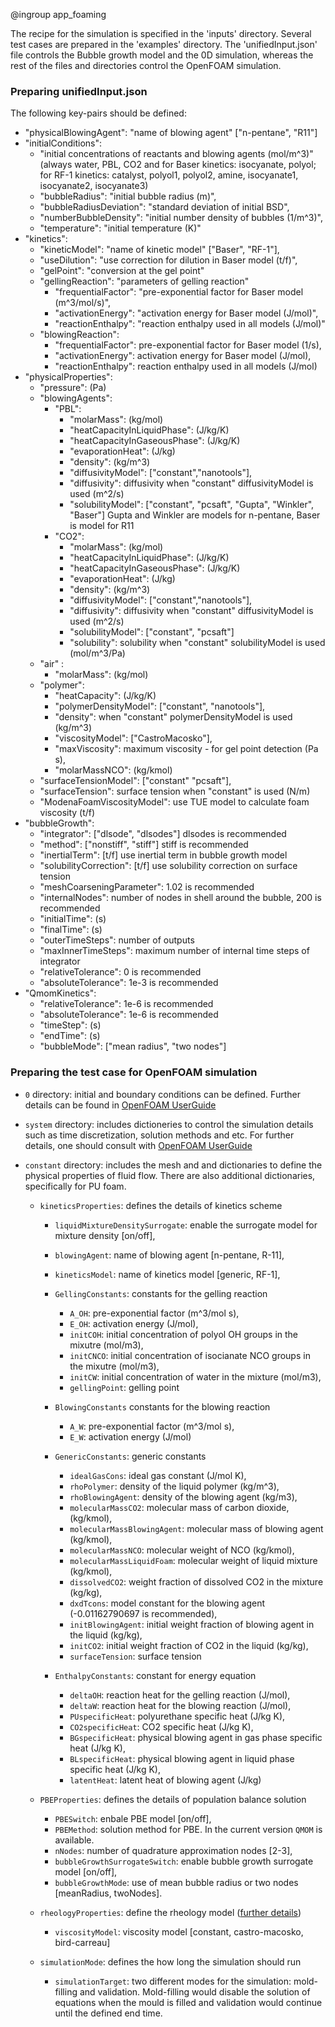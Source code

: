 @ingroup app_foaming

The recipe for the simulation is specified in the 'inputs' directory. Several test cases are prepared in the 'examples' directory. The 'unifiedInput.json' file controls the Bubble growth model and the 0D simulation, whereas the rest of the files and directories control the OpenFOAM simulation.

### Preparing unifiedInput.json
The following key-pairs should be defined:
- "physicalBlowingAgent": "name of blowing agent" ["n-pentane", "R11"]
- "initialConditions":
    - "initial concentrations of reactants and blowing agents (mol/m^3)" (always water, PBL, CO2 and for Baser kinetics: isocyanate, polyol; for RF-1 kinetics: catalyst, polyol1, polyol2, amine, isocyanate1, isocyanate2, isocyanate3)
    - "bubbleRadius": "initial bubble radius (m)",
    - "bubbleRadiusDeviation": "standard deviation of initial BSD",
    - "numberBubbleDensity": "initial number density of bubbles (1/m^3)",
    - "temperature": "initial temperature (K)"
- "kinetics":
    - "kineticModel": "name of kinetic model" ["Baser", "RF-1"],
    - "useDilution": "use correction for dilution in Baser model (t/f)",
    - "gelPoint": "conversion at the gel point"
    - "gellingReaction": "parameters of gelling reaction"
        - "frequentialFactor": "pre-exponential factor for Baser model (m^3/mol/s)",
        - "activationEnergy": "activation energy for Baser model (J/mol)",
        - "reactionEnthalpy": "reaction enthalpy used in all models (J/mol)"
    - "blowingReaction":
        - "frequentialFactor": pre-exponential factor for Baser model (1/s),
        - "activationEnergy": activation energy for Baser model (J/mol),
        - "reactionEnthalpy": reaction enthalpy used in all models (J/mol)
- "physicalProperties":
    - "pressure": (Pa)
    - "blowingAgents":
        - "PBL":
            - "molarMass": (kg/mol)
            - "heatCapacityInLiquidPhase": (J/kg/K)
            - "heatCapacityInGaseousPhase": (J/kg/K)
            - "evaporationHeat":  (J/kg)
            - "density": (kg/m^3)
            - "diffusivityModel": ["constant","nanotools"],
            - "diffusivity": diffusivity when "constant" diffusivityModel is used (m^2/s)
            - "solubilityModel": ["constant", "pcsaft", "Gupta", "Winkler", "Baser"] Gupta and Winkler are models for n-pentane, Baser is model for R11
        - "CO2":
            - "molarMass": (kg/mol)
            - "heatCapacityInLiquidPhase": (J/kg/K)
            - "heatCapacityInGaseousPhase": (J/kg/K)
            - "evaporationHeat":  (J/kg)
            - "density": (kg/m^3)
            - "diffusivityModel": ["constant","nanotools"],
            - "diffusivity": diffusivity when "constant" diffusivityModel is used (m^2/s)
            - "solubilityModel": ["constant", "pcsaft"]
            - "solubility": solubility when "constant" solubilityModel is used (mol/m^3/Pa)
    - "air" :
        - "molarMass": (kg/mol)
    - "polymer":
        - "heatCapacity": (J/kg/K)
        - "polymerDensityModel": ["constant", "nanotools"],
        - "density": when "constant" polymerDensityModel is used (kg/m^3)
        - "viscosityModel": ["CastroMacosko"],
        - "maxViscosity": maximum viscosity - for gel point detection (Pa s),
        - "molarMassNCO": (kg/kmol)
    - "surfaceTensionModel": ["constant" "pcsaft"],
    - "surfaceTension": surface tension when "constant" is used (N/m)
    - "ModenaFoamViscosityModel": use TUE model to calculate foam viscosity (t/f)
- "bubbleGrowth":
    - "integrator": ["dlsode", "dlsodes"] dlsodes is recommended
    - "method": ["nonstiff", "stiff"] stiff is recommended
    - "inertialTerm": [t/f] use inertial term in bubble growth model
    - "solubilityCorrection": [t/f] use solubility correction on surface tension
    - "meshCoarseningParameter": 1.02 is recommended
    - "internalNodes": number of nodes in shell around the bubble, 200 is recommended
    - "initialTime": (s)
    - "finalTime": (s)
    - "outerTimeSteps": number of outputs
    - "maxInnerTimeSteps": maximum number of internal time steps of integrator
    - "relativeTolerance": 0 is recommended
    - "absoluteTolerance": 1e-3 is recommended
- "QmomKinetics":
   - "relativeTolerance": 1e-6 is recommended
   - "absoluteTolerance": 1e-6 is recommended
   - "timeStep": (s)
   - "endTime": (s)
   - "bubbleMode": ["mean radius", "two nodes"]

### Preparing the test case for OpenFOAM simulation
- `0` directory: initial and boundary conditions can be defined. Further details can be found in [OpenFOAM UserGuide](http://cfd.direct/openfoam/user-guide/)
- `system` directory: includes dictioneries to control the simulation details such as time discretization, solution methods and etc. For further details, one should consult with [OpenFOAM UserGuide](http://cfd.direct/openfoam/user-guide/)
- `constant` directory: includes the mesh and and dictionaries to define the physical properties of fluid flow. There are also additional dictionaries, specifically for PU foam.

    - `kineticsProperties`: defines the details of kinetics scheme

        - `liquidMixtureDensitySurrogate`: enable the surrogate model for mixture density [on/off],
        - `blowingAgent`: name of blowing agent [n-pentane, R-11],
        - `kineticsModel`: name of kinetics model [generic, RF-1],
        - `GellingConstants`: constants for the gelling reaction

            - `A_OH`: pre-exponential factor (m^3/mol s),
            - `E_OH`: activation energy (J/mol),
            - `initCOH`: initial concentration of polyol OH groups in the mixutre (mol/m3),
            - `initCNCO`: initial concentration of isocianate NCO groups in the mixutre (mol/m3),
            - `initCW`: initial concentration of water in the mixture (mol/m3),
            - `gellingPoint`: gelling point
        - `BlowingConstants` constants for the blowing reaction

            - `A_W`: pre-exponential factor (m^3/mol s),
            - `E_W`: activation energy (J/mol)
        - `GenericConstants`: generic constants

            - `idealGasCons`: ideal gas constant (J/mol K),
            - `rhoPolymer`: density of the liquid polymer (kg/m^3),
            - `rhoBlowingAgent`: density of the blowing agent (kg/m3),
            - `molecularMassCO2`: molecular mass of carbon dioxide, (kg/kmol),
            - `molecularMassBlowingAgent`: molecular mass of blowing agent (kg/kmol),
            - `molecularMassNCO`: molecular weight of NCO (kg/kmol),
            - `molecularMassLiquidFoam`: molecular weight of liquid mixture (kg/kmol),
            - `dissolvedCO2`: weight fraction of dissolved CO2 in the mixture (kg/kg),
            - `dxdTcons`: model constant for the blowing agent (-0.01162790697 is recommended),
            - `initBlowingAgent`: initial weight fraction of blowing agent in the liquid (kg/kg),
            - `initCO2`: initial weight fraction of CO2 in the liquid (kg/kg),
            - `surfaceTension`: surface tension
       - `EnthalpyConstants`: constant for energy equation

           - `deltaOH`: reaction heat for the gelling reaction (J/mol),
           - `deltaW`: reaction heat for the blowing reaction (J/mol),
           - `PUspecificHeat`: polyurethane specific heat (J/kg K),
           - `CO2specificHeat`: CO2 specific heat (J/kg K),
           - `BGspecificHeat`: physical blowing agent in gas phase specific heat (J/kg K),
           - `BLspecificHeat`: physical blowing agent in liquid phase specific heat (J/kg K),
           - `latentHeat`: latent heat of blowing agent (J/kg)
    - `PBEProperties`: defines the details of population balance solution

        - `PBESwitch`: enbale PBE model [on/off],
        - `PBEMethod`: solution method for PBE. In the current version `QMOM` is available.
        - `nNodes`: number of quadrature approximation nodes [2-3],
        - `bubbleGrowthSurrogateSwitch`: enable bubble growth surrogate model [on/off],
        - `bubbleGrowthMode`: use of mean bubble radius or two nodes [meanRadius, twoNodes].
    - `rheologyProperties`: define the rheology model ([further details](http://onlinelibrary.wiley.com/doi/10.1002/masy.201500108/abstract))

        - `viscosityModel`: viscosity model [constant, castro-macosko, bird-carreau]
    - `simulationMode`: defines the how long the simulation should run

        - `simulationTarget`: two different modes for the simulation: mold-filling and validation. Mold-filling would disable the solution of equations when the mould is filled and validation would continue until the defined end time.
